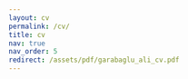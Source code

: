 ```yaml
---
layout: cv
permalink: /cv/
title: cv
nav: true
nav_order: 5
redirect: /assets/pdf/garabaglu_ali_cv.pdf
---
```

